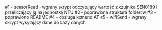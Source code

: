#1 - sensorRead - wgrany skrypt odczytujący wartość z czujnika SEN0189 i przeliczający ją na jednostkę NTU
#2 - poprawiona struktura folderów
#3 - poprawiono README
#4 - obsługa komend AT
#5 - wifiSend - wgrany skrypt wysyłający dane do bazy danych